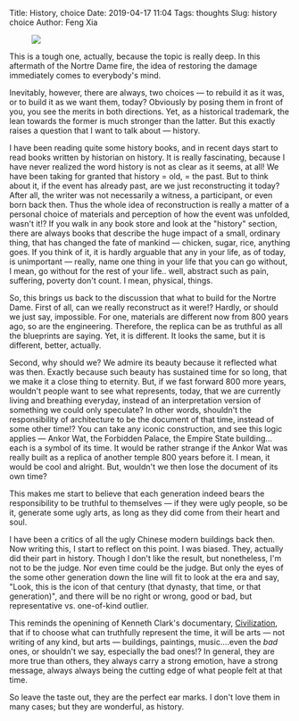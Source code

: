 Title: History, choice
Date: 2019-04-17 11:04
Tags: thoughts
Slug: history choice
Author: Feng Xia

<figure class="col l6 m6 s12">
  <img src="{{SITEURL}}/images/chinese%20selfie.jpg"/>
</figure>

This is a tough one, actually, because the topic is really deep. In
this aftermath of the Nortre Dame fire, the idea of restoring the
damage immediately comes to everybody's mind.

Inevitably, however, there are always, two choices &mdash; to rebuild
it as it was, or to build it as we want them, today? Obviously by
posing them in front of you, you see the merits in both
directions. Yet, as a historical trademark, the lean towards the
former is much stronger than the latter. But this exactly raises a
question that I want to talk about &mdash; history.

I have been reading quite some history books, and in recent days start
to read books written by historian on history. It is really
fascinating, because I have never realized the word history is not as
clear as it seems, at all! We have been taking for granted that
history = old, = the past. But to think about it, if the event has
already past, are we just reconstructing it today? After all, the
writer was not necessarily a witness, a participant, or even born back
then. Thus the whole idea of reconstruction is really a matter of a
personal choice of materials and perception of how the event was
unfolded, wasn't it!? If you walk in any book store and look at the
"history" section, there are always books that describe the huge
impact of a small, ordinary thing, that has changed the fate of
mankind &mdash; chicken, sugar, rice, anything goes. If you think of
it, it is hardly arguable that any in your life, as of today, is
unimportant &mdash; really, name one thing in your life that you can
go without, I mean, go without for the rest of your life.. well,
abstract such as pain, suffering, poverty don't count. I mean,
physical, things.

So, this brings us back to the discussion that what to build for the
Nortre Dame. First of all, can we really reconstruct as it were!?
Hardly, or should we just say, impossible. For one, materials are
different now from 800 years ago, so are the engineering. Therefore,
the replica can be as truthful as all the blueprints are saying. Yet,
it is different. It looks the same, but it is different, better,
actually.

Second, why should we? We admire its beauty because it reflected what
was then. Exactly because such beauty has sustained time for so long,
that we make it a close thing to eternity. But, if we fast forward 800
more years, wouldn't people want to see what represents, today, that
we are currently living and breathing everyday, instead of an
interpretation version of something we could only speculate? In other
words, shouldn't the responsibility of architecture to be the document
of that time, instead of some other time!? You can take any iconic
construction, and see this logic applies &mdash; Ankor Wat, the
Forbidden Palace, the Empire State building... each is a symbol of its
time. It would be rather strange if the Ankor Wat was really built as
a replica of another temple 800 years before it. I mean, it would be
cool and alright. But, wouldn't we then lose the document of its own
time? 

This makes me start to believe that each generation indeed bears the
responsibility to be truthful to themselves &mdash; if they were ugly
people, so be it, generate some ugly arts, as long as they did come
from their heart and soul.

I have been a critics of all the ugly Chinese modern buildings back
then. Now writing this, I start to reflect on this point. I was
biased. They, actually did their part in history. Though I don't like
the result, but nonetheless, I'm not to be the judge. Nor even time
could be the judge. But only the eyes of the some other generation
down the line will fit to look at the era and say, "Look, this is the
icon of that century (that dynasty, that time, or that generation)",
and there will be no right or wrong, good or bad, but representative
vs. one-of-kind outlier.

This reminds the openining of Kenneth Clark's documentary,
[Civilization](https://www.youtube.com/watch?v=w6qYjisp51M), that if
to choose what can truthfully represent the time, it will be arts
&mdash; not writing of any kind, but arts &mdash; buildings,
paintings, music....even the _bad_ ones, or shouldn't we say,
especially the bad ones!? In general, they are more true than others,
they always carry a strong emotion, have a strong message, always
always being the cutting edge of what people felt at that time.

So leave the taste out, they are the perfect ear marks. I don't love
them in many cases; but they are wonderful, as history.



